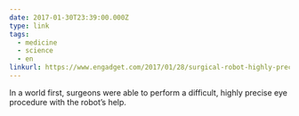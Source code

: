 ```yaml
---
date: 2017-01-30T23:39:00.000Z
type: link
tags:
  - medicine
  - science
  - en
linkurl: https://www.engadget.com/2017/01/28/surgical-robot-highly-precise-eye-surgery/
---
```

In a world first, surgeons were able to perform a difficult, highly precise eye procedure with the robot’s help.
